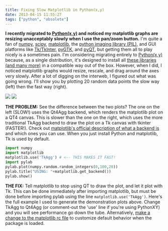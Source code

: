 ```yaml
---
title: Fixing Slow Matplotlib in Python(x,y)
date: 2013-04-15 11:55:27
tags: ["python", "obsolete"]
---
```




__I recently migrated to [Python(x,y)](https://code.google.com/p/pythonxy/) and noticed my matplotlib graphs are resizing unacceptably slowly when I use the pan/zoom button.__ I'm quite a fan of [numpy](http://www.scipy.org/Download), [scipy](http://www.scipy.org/Download), [matplotlib](http://matplotlib.org), the [python imaging library (PIL)](http://www.pythonware.com/products/pil/), and GUI platforms like [Tk/TkInter](http://wiki.python.org/moin/TkInter), [pyGTK](http://www.pygtk.org/), and [pyQT](http://www.riverbankcomputing.com/software/pyqt/intro), but getting them all to play nicely is a sometimes pain. I'm considering migrating entirely to [Python(x,y)](https://code.google.com/p/pythonxy/) because, as a single distribution, it's designed to install all [these libraries (and many more)](https://code.google.com/p/pythonxy/wiki/StandardPlugins) in a compatible way out of the box. However, when I did, I noticed matplotlib graphs would resize, rescale, and drag around the axes very slowly. After a lot of digging on the interweb, I figured out what was going wrong. I'll show you by plotting 20 random data points the slow way (left) then the fast way (right).

<div class="text-center img-small">

![](https://swharden.com/static/2013/04/15/matplotlib-qt4agg.jpg)
![](https://swharden.com/static/2013/04/15/matplotlib-tkagg.jpg)

</div>

__THE PROBLEM:__ See the difference between the two plots? The one on the left (SLOW!) uses the Qt4Agg backend, which renders the matplotlib plot on a QT4 canvas. This is slower than the one on the right, which uses the more traditional TkAgg backend to draw the plot on a Tk canvas with tkinter (FASTER!).  Check out [matplotlib's official description of what a backend is](http://matplotlib.org/faq/usage_faq.html#what-is-a-backend) and which ones you can use. When you just install Python and matplotlib, Tk is used by default.

```python
import numpy
import matplotlib
matplotlib.use('TkAgg') # <-- THIS MAKES IT FAST!
import pylab
pylab.plot(numpy.random.random_integers(0,100,20))
pylab.title("USING: "+matplotlib.get_backend())
pylab.show()
```

__THE FIX:__ Tell matplotlib to stop using QT to draw the plot, and let it plot with Tk. This can be done immediately after importing matplotlib, but must be done before importing pylab using the line `` matplotlib.use('TkAgg') ``. Here's the full example I used to generate the demonstration plots above. Change TkAgg to Qt4Agg (or comment-out the 'use' line if you're using PythonXY) and you will see performance go down the tube. Alternatively, [make a change to the matplotlib rc file](http://matplotlib.org/users/customizing.html) to customize default behavior when the package is loaded.
